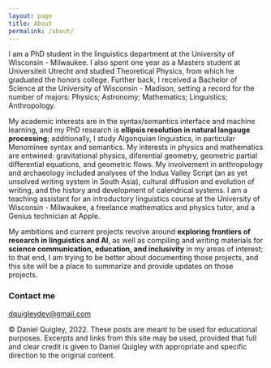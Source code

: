 ```yaml
---
layout: page
title: About
permalink: /about/
---
```


I am a PhD student in the linguistics department at the University of Wisconsin - Milwaukee. I also spent one year as a Masters student at Universiteit Utrecht and studied Theoretical Physics, from which he graduated the honors college. Further back, I received a Bachelor of Science at the University of Wisconsin - Madison, setting a record for the number of majors: Physics; Astronomy; Mathematics; Linguistics; Anthropology.

My academic interests are in the syntax/semantics interface and machine learning, and my PhD research is **ellipsis resolution in natural langauge processing**; additionally, I study Algonquian linguistics, in particular Menominee syntax and semantics. My interests in physics and mathematics are entwined: gravitational physics, diferential geometry, geometric partial differential equations, and geometric flows. My involvement in anthropology and archaeology included analyses of the Indus Valley Script (an as yet unsolved writing system in South Asia), cultural diffusion and evolution of writing, and the history and development of calendrical systems. I am a teaching assistant for an introductory linguistics course at the University of Wisconsin - Milwaukee, a freelance mathematics and physics tutor, and a Genius technician at Apple.

My ambitions and current projects revolve around **exploring frontiers of research in linguistics and AI**, as well as compiling and writing materials for **science communication, education, and inclusivity** in my areas of interest; to that end, I am trying to be better about documenting those projects, and this site will be a place to summarize and provide updates on those projects.

### Contact me

[dquigleydev@gmail.com](mailto:dquigleydev@gmail.com)

© Daniel Quigley, 2022. These posts are meant to be used for educational purposes. Excerpts and links from this site may be used, provided that full and clear credit is given to Daniel Quigley with appropriate and specific direction to the original content.
